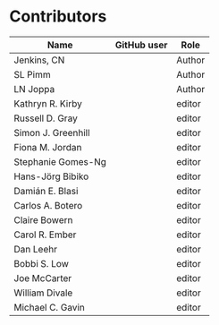 # Contributors

Name                           | GitHub user | Role
---                            | ---         | ---
Jenkins, CN |  | Author
SL Pimm |  | Author
LN Joppa |  | Author
Kathryn R. Kirby | | editor
Russell D. Gray | | editor
Simon J. Greenhill | | editor
Fiona M. Jordan | | editor
Stephanie Gomes-Ng | | editor
Hans-Jörg Bibiko | | editor
Damián E. Blasi | | editor
Carlos A. Botero | | editor
Claire Bowern | | editor
Carol R. Ember | | editor
Dan Leehr | | editor
Bobbi S. Low | | editor
Joe McCarter | | editor
William Divale | | editor
Michael C. Gavin | | editor
